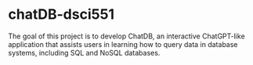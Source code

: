 # chatDB-dsci551
The goal of this project is to develop ChatDB, an interactive ChatGPT-like application that assists users in learning how to query data in database systems, including SQL and NoSQL databases.
